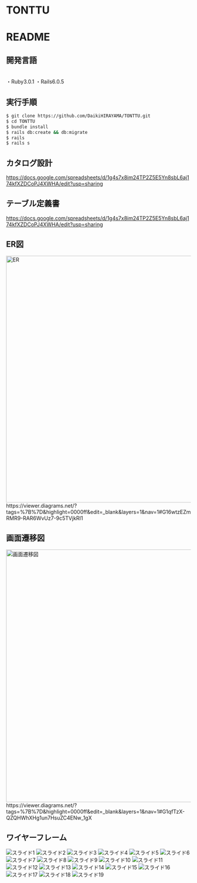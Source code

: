 # TONTTU

# README

## 開発言語
<br>
  ・Ruby3.0.1
  ・Rails6.0.5
  
## 実行手順
 ```bash
 $ git clone https://github.com/DaikiHIRAYAMA/TONTTU.git
 $ cd TONTTU
 $ bundle install
 $ rails db:create && db:migrate
 $ rails  
 $ rails s 
 ```
 
## カタログ設計
 https://docs.google.com/spreadsheets/d/1g4s7x8im24TP2Z5E5Yn8sbL6aj174kfXZDCoPJ4XWHA/edit?usp=sharing
 
## テーブル定義書
 https://docs.google.com/spreadsheets/d/1g4s7x8im24TP2Z5E5Yn8sbL6aj174kfXZDCoPJ4XWHA/edit?usp=sharing
 

## ER図

<img width="672" alt="ER" src="https://user-images.githubusercontent.com/102858958/168521103-a5d3bbd3-4c71-4474-b93a-ef5453fdb770.png">
https://viewer.diagrams.net/?tags=%7B%7D&highlight=0000ff&edit=_blank&layers=1&nav=1#G16wtzEZmRMR9-RAR6WvUz7-9c5TVjkRI1



## 画面遷移図

<img width="688" alt="画面遷移図" src="https://user-images.githubusercontent.com/102858958/168521100-cd3c2935-e4b3-4a58-bb4c-edea83a65364.png">
https://viewer.diagrams.net/?tags=%7B%7D&highlight=0000ff&edit=_blank&layers=1&nav=1#G1qfTzX-QZQHWhXHg1un7HsuZC4ENw_1gX

 
## ワイヤーフレーム

![スライド1](https://user-images.githubusercontent.com/102858958/172348797-c3ff0f82-172f-402a-9849-91937b4e5de5.JPG)
![スライド2](https://user-images.githubusercontent.com/102858958/172348751-d3d93774-3767-4c74-a95f-43bcfaa25696.JPG)
![スライド3](https://user-images.githubusercontent.com/102858958/172348755-de1159cf-8d50-4fad-8451-e3a7f240664f.JPG)
![スライド4](https://user-images.githubusercontent.com/102858958/172348756-1b6a323b-04a1-4d84-b8cf-9094a2e70c72.JPG)
![スライド5](https://user-images.githubusercontent.com/102858958/172348759-b2fb8e4b-d805-4622-8823-54b70be07960.JPG)
![スライド6](https://user-images.githubusercontent.com/102858958/172348762-efb6cd39-3acb-4f0e-8bfc-a7cfc7f5db72.JPG)
![スライド7](https://user-images.githubusercontent.com/102858958/172348764-047b8d24-219d-47a6-befe-7a819eaaed9d.JPG)
![スライド8](https://user-images.githubusercontent.com/102858958/172348765-f9b575ac-d815-4749-b5ee-b1b92d4c5114.JPG)
![スライド9](https://user-images.githubusercontent.com/102858958/172348769-f3260084-eb6f-42ab-a02b-73637d77c85f.JPG)
![スライド10](https://user-images.githubusercontent.com/102858958/172348773-05be6752-50e6-4d72-846e-57e96f53dac2.JPG)
![スライド11](https://user-images.githubusercontent.com/102858958/172348776-62bb0b47-de4e-4ca3-b0c1-4dca6f8cb327.JPG)
![スライド12](https://user-images.githubusercontent.com/102858958/172348778-56bd72c6-ec8d-4711-b72b-3802c6f4bf10.JPG)
![スライド13](https://user-images.githubusercontent.com/102858958/172348779-f8ba1b88-234a-4f72-be7b-6bf3d92b8b56.JPG)
![スライド14](https://user-images.githubusercontent.com/102858958/172348782-d13bea78-34d0-4d9e-ad3f-e718f88c1489.JPG)
![スライド15](https://user-images.githubusercontent.com/102858958/172348787-5b93f088-7c6e-44a4-8b8e-b15c37576ee2.JPG)
![スライド16](https://user-images.githubusercontent.com/102858958/172348788-488ab459-cba3-42da-a9c9-a320aa7b0d4b.JPG)
![スライド17](https://user-images.githubusercontent.com/102858958/172348789-d593a4ae-ffb6-4881-b7b6-6447793d8d1e.JPG)
![スライド18](https://user-images.githubusercontent.com/102858958/172348791-6e525ff1-8ce4-4fa5-b758-e1e4f6dec9df.JPG)
![スライド19](https://user-images.githubusercontent.com/102858958/172348794-c0c1a049-92b7-45a7-a9df-7298c6a31c09.JPG)

